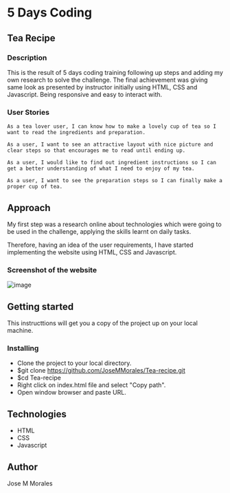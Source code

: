 # **5 Days Coding**
## **Tea Recipe**
### **Description**

This is the result of 5 days coding training following up steps and adding my own research to solve the challenge. The final achievement was giving same look as presented by instructor initially using HTML, CSS and Javascript. Being responsive and easy to interact with. 

### **User Stories**
```
As a tea lover user, I can know how to make a lovely cup of tea so I want to read the ingredients and preparation.

As a user, I want to see an attractive layout with nice picture and clear steps so that encourages me to read until ending up.

As a user, I would like to find out ingredient instructions so I can get a better understanding of what I need to enjoy of my tea.

As a user, I want to see the preparation steps so I can finally make a proper cup of tea.
```

## **Approach** 

My first step was a research online about technologies which were going to be used in the challenge, applying the skills learnt on daily tasks.

Therefore, having an idea of the user requirements, I have started implementing the website using HTML, CSS and Javascript.

### **Screenshot of the website**

![image](https://user-images.githubusercontent.com/43299285/64922148-c24e0b80-d7c3-11e9-8b56-7d14986ed01f.png)

## **Getting started** 

This instructtions will get you a copy of the project up on your local machine.

### **Installing**

* Clone the project to your local directory.
* $git clone https://github.com/JoseMMorales/Tea-recipe.git
* $cd Tea-recipe
* Right click on index.html file and select "Copy path".
* Open window browser and paste URL.

## **Technologies** 

* HTML
* CSS
* Javascript

## **Author** 

Jose M Morales
